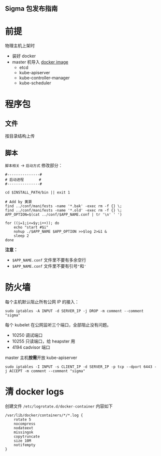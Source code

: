 Sigma 包发布指南
-----

# 前提

物理主机上架时

* 装好 docker
* master 机导入 [docker image](https://hub.docker.com/u/sigmas/)
    - etcd
    - kube-apiserver
    - kube-controller-manager
    - kube-scheduler

# 程序包

## 文件

按目录结构上传

## 脚本

`脚本相关` -> `启动方式` 修改部分：

	#---------------#
	# 启动进程       #
	#---------------#

	cd $INSTALL_PATH/bin || exit 1

	# Add by 黄灏
	find ../conf/manifests -name '*.bak' -exec rm -f {} \;
	find ../conf/manifests -name '*.old' -exec rm -f {} \;
	APP_OPTION=$(cat ../conf/$APP_NAME.conf | tr '\n' ' ')

	for ((i=1;i<=$y;i++)); do
		echo "start #$i"
		nohup ./$APP_NAME $APP_OPTION >>$log 2>&1 &
		sleep 2
	done

**注意：**

- `$APP_NAME.conf` 文件里不要有多余空行
- `$APP_NAME.conf` 文件里不要有引号`"`和`'`

# 防火墙

每个主机默认阻止所有公网 IP 的接入：

	sudo iptables -A INPUT -d SERVER_IP -j DROP -m comment --comment "sigma"

每个 kubelet 在公网监听三个端口，全部阻止没有问题。

* 10250 调试端口
* 10255 只读端口，给 heapster 用
* 4194  cadvisor 端口

master 主机**按需**开放 kube-apiserver

	sudo iptables -I INPUT -s CLIENT_IP -d SERVER_IP -p tcp --dport 6443 -j ACCEPT -m comment --comment "sigma"

# 清 docker logs

创建文件 `/etc/logrotate.d/docker-container` 内容如下

    /var/lib/docker/containers/*/*.log {
        rotate 5
        nocompress
        nodateext
        missingok
        copytruncate
        size 10M
        notifempty
    }

